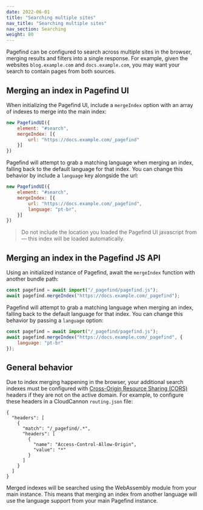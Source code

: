 ```yaml
---
date: 2022-06-01
title: "Searching multiple sites"
nav_title: "Searching multiple sites"
nav_section: Searching
weight: 80
---
```


Pagefind can be configured to search across multiple sites in the browser, merging results and filters into a single response. For example, given the websites `blog.example.com` and `docs.example.com`, you may want your search to contain pages from both sources.

## Merging an index in Pagefind UI

When initializing the Pagefind UI, include a `mergeIndex` option with an array of indexes to merge into the main index:

```js
new PagefindUI({
    element: "#search",
    mergeIndex: [{
        url: "https://docs.example.com/_pagefind"
    }]
})
```

Pagefind will attempt to grab a matching language when merging an index, falling back to the default language for that index. You can change this behavior by include a `language` key alongside the url:

```js
new PagefindUI({
    element: "#search",
    mergeIndex: [{
        url: "https://docs.example.com/_pagefind",
        language: "pt-br",
    }]
})
```

> Do not include the location you loaded the Pagefind UI javascript from — this index will be loaded automatically.

## Merging an index in the Pagefind JS API

Using an initialized instance of Pagefind, await the `mergeIndex` function with another bundle path:

```js
const pagefind = await import("/_pagefind/pagefind.js");
await pagefind.mergeIndex("https://docs.example.com/_pagefind");
```

Pagefind will attempt to grab a matching language when merging an index, falling back to the default language for that index. You can change this behavior by passing a `language` option:

```js
const pagefind = await import("/_pagefind/pagefind.js");
await pagefind.mergeIndex("https://docs.example.com/_pagefind", {
    language: "pt-br"
});
```

## General behavior

Due to index merging happening in the browser, your additional search indexes must be configured with [Cross-Origin Resource Sharing (CORS)](https://developer.mozilla.org/en-US/docs/Web/HTTP/CORS) headers if they are not on the active domain. For example, to configure these headers in a CloudCannon `routing.json` file:

```
{
  "headers": [
    {
      "match": "/_pagefind/.*",
      "headers": [
        {
          "name": "Access-Control-Allow-Origin",
          "value": "*"
        }
      ]
    }
  ]
}
```

Merged indexes will be searched using the WebAssembly module from your main instance. This means that merging an index from another language will use the language support from your main Pagefind instance. 
